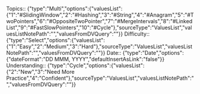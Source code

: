 

Topics:: {"type":"Multi","options":{"valuesList":{"1":"#SlidingWindow","2":"#Hashing","3":"#String","4":"#Anagram","5":"#TwoPointers","6":"#OppositeTwoPointer","7":"#MergeIntervals","8":"#LinkedList","9":"#FastSlowPointers","10":"#Cycle"},"sourceType":"ValuesList","valuesListNotePath":"","valuesFromDVQuery":""}}
Difficulty:: {"type":"Select","options":{"valuesList":{"1":"Easy","2":"Medium","3":"Hard"},"sourceType":"ValuesList","valuesListNotePath":"","valuesFromDVQuery":""}}
Date:: {"type":"Date","options":{"dateFormat":"DD MMM, YYYY","defaultInsertAsLink":"false"}}
Understanding:: {"type":"Cycle","options":{"valuesList":{"2":"New","3":"Need More Practice","4":"Confident"},"sourceType":"ValuesList","valuesListNotePath":"","valuesFromDVQuery":""}}